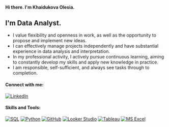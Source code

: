 #### Hi there. I'm Khaidukova Olesia.

## I'm Data Analyst.

- I value flexibility and openness in work, as well as the opportunity to propose and implement new ideas.
- I can effectively manage projects independently and have substantial experience in data analysis and interpretation.
- In my professional activity, I actively pursue continuous learning, aiming to constantly develop my skills and apply new knowledge in practice.
- I am responsible, self-sufficient, and always see tasks through to completion.

#### Connect with me:

[![LinkedIn](https://img.icons8.com/ios-filled/50/000000/linkedin.png)](https://www.linkedin.com/in/khaydukovaolesya/)

#### Skills and Tools:

[![SQL](https://img.icons8.com/color/48/000000/sql.png)](https://en.wikipedia.org/wiki/SQL)
[![Python](https://img.icons8.com/color/48/000000/python.png)](https://www.python.org/)
[![GitHub](https://img.icons8.com/nolan/64/github.png)](https://github.com/)
[![Looker Studio](https://img.icons8.com/color/48/000000/google-logo.png)](https://lookerstudio.google.com/)
[![Tableau](https://img.icons8.com/color/48/000000/tableau-software.png)](https://www.tableau.com/)
[![MS Excel](https://img.icons8.com/color/48/000000/microsoft-excel-2019.png)](https://www.microsoft.com/en/microsoft-365/excel)




